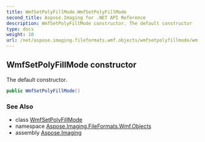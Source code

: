 ```yaml
---
title: WmfSetPolyFillMode.WmfSetPolyFillMode
second_title: Aspose.Imaging for .NET API Reference
description: WmfSetPolyFillMode constructor. The default constructor
type: docs
weight: 10
url: /net/aspose.imaging.fileformats.wmf.objects/wmfsetpolyfillmode/wmfsetpolyfillmode/
---
```

## WmfSetPolyFillMode constructor

The default constructor.

```csharp
public WmfSetPolyFillMode()
```

### See Also

* class [WmfSetPolyFillMode](../)
* namespace [Aspose.Imaging.FileFormats.Wmf.Objects](../../wmfsetpolyfillmode/)
* assembly [Aspose.Imaging](../../../)


